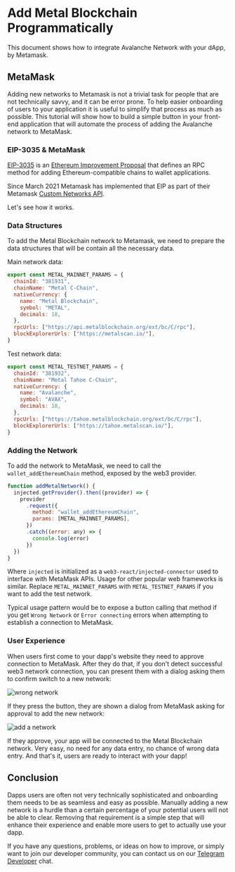 # Add Metal Blockchain Programmatically

This document shows how to integrate Avalanche Network with your dApp, by Metamask.

## MetaMask

Adding new networks to Metamask is not a trivial task for people that are not technically savvy, and it can be error prone. To help easier onboarding of users to your application it is useful to simplify that process as much as possible. This tutorial will show how to build a simple button in your front-end application that will automate the process of adding the Avalanche network to MetaMask.

### EIP-3035 & MetaMask

[EIP-3035](https://eips.ethereum.org/EIPS/eip-3085) is an [Ethereum Improvement Proposal](https://eips.ethereum.org/) that defines an RPC method for adding Ethereum-compatible chains to wallet applications.

Since March 2021 Metamask has implemented that EIP as part of their Metamask [Custom Networks API](https://consensys.net/blog/metamask/connect-users-to-layer-2-networks-with-the-metamask-custom-networks-api/).

Let's see how it works.

### Data Structures

To add the Metal Blockchain network to Metamask, we need to prepare the data structures that will be contain all the necessary data.

Main network data:

```javascript
export const METAL_MAINNET_PARAMS = {
  chainId: "381931",
  chainName: "Metal C-Chain",
  nativeCurrency: {
    name: "Metal Blockchain",
    symbol: "METAL",
    decimals: 18,
  },
  rpcUrls: ["https://api.metalblockchain.org/ext/bc/C/rpc"],
  blockExplorerUrls: ["https://metalscan.io/"],
}
```

Test network data:

```javascript
export const METAL_TESTNET_PARAMS = {
  chainId: "381932",
  chainName: "Metal Tahoe C-Chain",
  nativeCurrency: {
    name: "Avalanche",
    symbol: "AVAX",
    decimals: 18,
  },
  rpcUrls: ["https://tahoe.metalblockchain.org/ext/bc/C/rpc"],
  blockExplorerUrls: ["https://tahoe.metalscan.io/"],
}
```

### Adding the Network

To add the network to MetaMask, we need to call the `wallet_addEthereumChain` method, exposed by the web3 provider.

```javascript
function addMetalNetwork() {
  injected.getProvider().then((provider) => {
    provider
      .request({
        method: "wallet_addEthereumChain",
        params: [METAL_MAINNET_PARAMS],
      })
      .catch((error: any) => {
        console.log(error)
      })
  })
}
```

Where `injected` is initialized as a `web3-react/injected-connector` used to interface with MetaMask APIs. Usage for other popular web frameworks is similar. Replace `METAL_MAINNET_PARAMS` with `METAL_TESTNET_PARAMS` if you want to add the test network.

Typical usage pattern would be to expose a button calling that method if you get `Wrong Network` or `Error connecting` errors when attempting to establish a connection to MetaMask.

### User Experience

When users first come to your dapp's website they need to approve connection to MetaMask. After they do that, if you don't detect successful web3 network connection, you can present them with a dialog asking them to confirm switch to a new network:

![wrong network](https://i.imgur.com/IoyxIhi.jpg)

If they press the button, they are shown a dialog from MetaMask asking for approval to add the new network:

![add a network](https://i.imgur.com/tp5PlrQ.jpg)

If they approve, your app will be connected to the Metal Blockchain network. Very easy, no need for any data entry, no chance of wrong data entry. And that's it, users are ready to interact with your dapp!

## Conclusion

Dapps users are often not very technically sophisticated and onboarding them needs to be as seamless and easy as possible. Manually adding a new network is a hurdle than a certain percentage of your potential users will not be able to clear. Removing that requirement is a simple step that will enhance their experience and enable more users to get to actually use your dapp.

If you have any questions, problems, or ideas on how to improve, or simply want to join our developer community, you can contact us on our [Telegram Developer](https://t.me/metaldevelopers) chat.
